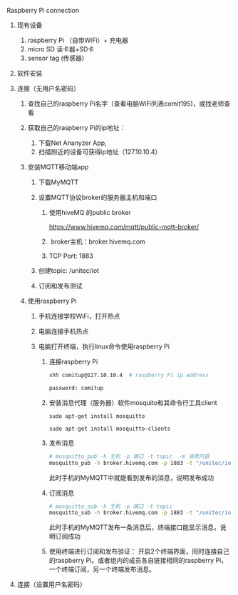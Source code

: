 Raspberry Pi connection 

1. 现有设备

    1. raspberry Pi （自带WiFi）+ 充电器
    2. micro SD 读卡器+SD卡
    3. sensor tag (传感器)

2. 软件安装

3. 连接（无用户名密码）

    1. 查找自己的raspberry Pi名字（查看电脑WiFi列表comit195)，或找老师查看

    2. 获取自己的raspberry Pi的ip地址：

        1. 下载Net Ananyzer App,
        2. 扫描附近的设备可获得ip地址（127.10.10.4）

    3. 安装MQTT移动端app

        1. 下载MyMQTT

        2. 设置MQTT协议broker的服务器主机和端口

            1. 使用hiveMQ 的public broker

                https://www.hivemq.com/mqtt/public-mqtt-broker/

            2.  broker主机：broker.hivemq.com

            3. TCP Port: 1883

        3. 创建topic: /unitec/iot

        4. 订阅和发布测试

    4. 使用raspberry Pi

        1. 手机连接学校WiFi，打开热点

        2. 电脑连接手机热点

        3. 电脑打开终端，执行linux命令使用raspberry Pi

            1. 连接raspberry Pi

                ```bash
                shh comitup@127.10.10.4  # raspberry Pi ip address
                ```

                ```bash
                password: comitup
                ```

            2. 安装消息代理（服务器）软件mosquito和其命令行工具client

                ```
                sudo apt-get install mosquitto 
                ```

                ```
                sudo apt-get install mosquitto-clients
                ```

            3. 发布消息

                ```bash
                # mosquitto_pub -h 主机 -p 端口 -t topic  -m 消息内容
                mosquitto_pub -h broker.hivemq.com -p 1883 -t "/unitec/iot"  -m "hello world"
                ```

                此时手机的MyMQTT中就能看到发布的消息，说明发布成功

            4. 订阅消息

                ```bash
                # mosquitto_sub -h 主机 -p 端口 -t topic 
                mosquitto_sub -h broker.hivemq.com -p 1883 -t "/unitec/iot" 
                ```

                此时手机的MyMQTT发布一条消息后，终端接口能显示消息，说明订阅成功

            5. 使用终端进行订阅和发布验证： 开启2个终端界面，同时连接自己的raspberry Pi。或者组内的成员各自链接相同的raspberry Pi，一个终端订阅，另一个终端发布消息。

4. 连接（设置用户名密码）

